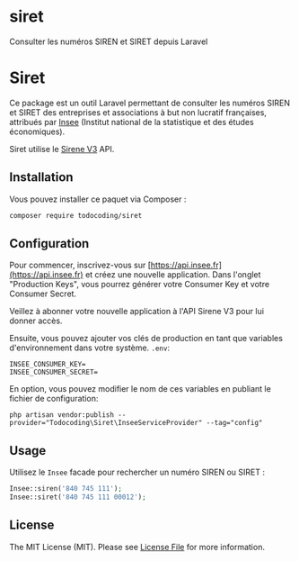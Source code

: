 # siret
Consulter les numéros SIREN et SIRET depuis Laravel

# Siret

Ce package est un outil Laravel permettant de consulter les numéros SIREN et SIRET des entreprises et associations à but non lucratif françaises, attribués par [Insee](https://insee.fr/en/accueil) (Institut national de la statistique et des études économiques).

Siret utilise le [Sirene V3](https://api.insee.fr/catalogue/site/themes/wso2/subthemes/insee/pages/item-info.jag?name=Sirene&version=V3&provider=insee) API.

## Installation

Vous pouvez installer ce paquet via Composer :

``` bash
composer require todocoding/siret
```


## Configuration

Pour commencer, inscrivez-vous sur [https://api.insee.fr](https://api.insee.fr) et créez une nouvelle application. Dans l'onglet "Production Keys", vous pourrez générer votre Consumer Key et votre Consumer Secret.

Veillez à abonner votre nouvelle application à l'API Sirene V3 pour lui donner accès.

Ensuite, vous pouvez ajouter vos clés de production en tant que variables d'environnement dans votre système. `.env`:
```
INSEE_CONSUMER_KEY=
INSEE_CONSUMER_SECRET=
```

En option, vous pouvez modifier le nom de ces variables en publiant le fichier de configuration:
```
php artisan vendor:publish --provider="Todocoding\Siret\InseeServiceProvider" --tag="config"
```

## Usage

Utilisez le `Insee` facade pour rechercher un numéro SIREN ou SIRET :

``` php
Insee::siren('840 745 111');
Insee::siret('840 745 111 00012');
```


## License
The MIT License (MIT). Please see [License File](LICENSE) for more information.
